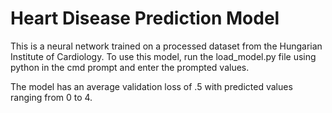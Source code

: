 # Heart Disease Prediction Model
 
This is a neural network trained on a processed dataset from the Hungarian Institute of Cardiology.
To use this model, run the load_model.py file using python in the cmd prompt and enter the prompted values.

The model has an average validation loss of .5 with predicted values ranging from 0 to 4.
